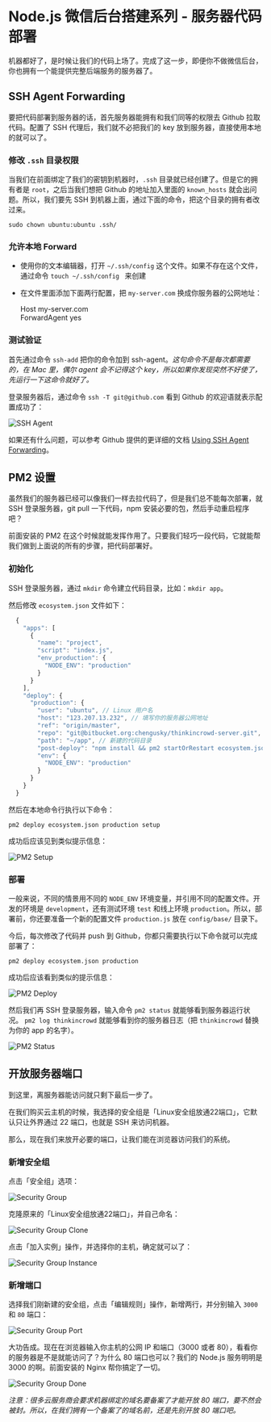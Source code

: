 # Node.js 微信后台搭建系列 - 服务器代码部署

机器都好了，是时候让我们的代码上场了。完成了这一步，即便你不做微信后台，你也拥有一个能提供完整后端服务的服务器了。  

## SSH Agent Forwarding

要把代码部署到服务器的话，首先服务器能拥有和我们同等的权限去 Github 拉取代码。配置了 SSH 代理后，我们就不必把我们的 key 放到服务器，直接使用本地的就可以了。  

### 修改 `.ssh` 目录权限

当我们在前面绑定了我们的密钥到机器时，`.ssh` 目录就已经创建了。但是它的拥有者是 `root`，之后当我们想把 Github 的地址加入里面的 `known_hosts` 就会出问题。所以，我们要先 SSH 到机器上面，通过下面的命令，把这个目录的拥有者改过来。

`sudo chown ubuntu:ubuntu .ssh/`

### 允许本地 Forward 

* 使用你的文本编辑器，打开 `~/.ssh/config` 这个文件。如果不存在这个文件，通过命令 `touch ~/.ssh/config
` 来创建  
* 在文件里面添加下面两行配置，把 `my-server.com` 换成你服务器的公网地址：  

  Host my-server.com  
    ForwardAgent yes

### 测试验证

首先通过命令 `ssh-add` 把你的命令加到 ssh-agent。_这句命令不是每次都需要的，在 Mac 里，偶尔 agent 会不记得这个 key，所以如果你发现突然不好使了，先运行一下这命令就好了。_

登录服务器后，通过命令 `ssh -T git@github.com` 看到 Github 的欢迎语就表示配置成功了：  

![SSH Agent](./images/10-deploy-ssh-agent.png)

[Using SSH Agent Forwarding]: https://developer.github.com/guides/using-ssh-agent-forwarding/  

如果还有什么问题，可以参考 Github 提供的更详细的文档 [Using SSH Agent Forwarding][]。  


## PM2 设置

虽然我们的服务器已经可以像我们一样去拉代码了，但是我们总不能每次部署，就 SSH 登录服务器，git pull 一下代码，npm 安装必要的包，然后手动重启程序吧？  

前面安装的 PM2 在这个时候就能发挥作用了。只要我们轻巧一段代码，它就能帮我们做到上面说的所有的步骤，把代码部署好。  

### 初始化

SSH 登录服务器，通过 `mkdir` 命令建立代码目录，比如：`mkdir app`。

然后修改 `ecosystem.json` 文件如下：  

```javascript
  {
    "apps": [
      {
        "name": "project",
        "script": "index.js",
        "env_production": {
          "NODE_ENV": "production"
        }
      }
    ],
    "deploy": {
      "production": {
        "user": "ubuntu", // Linux 用户名
        "host": "123.207.13.232", // 填写你的服务器公网地址
        "ref": "origin/master",
        "repo": "git@bitbucket.org:chengusky/thinkincrowd-server.git", // 填写你的代码地址
        "path": "~/app", // 新建的代码目录
        "post-deploy": "npm install && pm2 startOrRestart ecosystem.json --env production",
        "env": {
          "NODE_ENV": "production"
        }
      }
    }
  }
```

然后在本地命令行执行以下命令：  

`pm2 deploy ecosystem.json production setup`

成功后应该见到类似提示信息：  

![PM2 Setup](./images/10-deploy-pm2-setup.png)

### 部署

一般来说，不同的情景用不同的 `NODE_ENV` 环境变量，并引用不同的配置文件。开发的环境是 `development`，还有测试环境 `test` 和线上环境 `production`。所以，部署前，你还要准备一个新的配置文件 `production.js` 放在 `config/base/` 目录下。  

今后，每次修改了代码并 push 到 Github，你都只需要执行以下命令就可以完成部署了：  

`pm2 deploy ecosystem.json production`

成功后应该看到类似的提示信息：  

![PM2 Deploy](./images/10-deploy-pm2-deploy.png)

然后我们再 SSH 登录服务器，输入命令 `pm2 status` 就能够看到服务器运行状况。 `pm2 log thinkincrowd` 就能够看到你的服务器日志（把 `thinkincrowd` 替换为你的 app 的名字）。

![PM2 Status](./images/10-deploy-pm2-status.png)


## 开放服务器端口

到这里，离服务器能访问就只剩下最后一步了。  

在我们购买云主机的时候，我选择的安全组是「Linux安全组放通22端口」，它默认只让外界通过 22 端口，也就是 SSH 来访问机器。  

那么，现在我们来放开必要的端口，让我们能在浏览器访问我们的系统。  

### 新增安全组

点击「安全组」选项：  

![Security Group](./images/10-deploy-security-group.png)

克隆原来的「Linux安全组放通22端口」，并自己命名：  

![Security Group Clone](./images/10-deploy-security-group-clone.png)

点击「加入实例」操作，并选择你的主机，确定就可以了：  

![Security Group Instance](./images/10-deploy-security-group-instance.png)

### 新增端口

选择我们刚新建的安全组，点击「编辑规则」操作，新增两行，并分别输入 `3000` 和 `80` 端口：  

![Security Group Port](./images/10-deploy-security-group-port.png)

大功告成。现在在浏览器输入你主机的公网 IP 和端口（3000 或者 80），看看你的服务器是不是就能访问了？为什么 80 端口也可以？我们的 Node.js 服务明明是 3000 的啊。前面安装的 Nginx 帮你搞定了一切。  

![Security Group Done](./images/10-deploy-security-group-done.png)

_注意：很多云服务商会要求机器绑定的域名要备案了才能开放 80 端口，要不然会被封。所以，在我们拥有一个备案了的域名前，还是先别开放 80 端口吧。_
